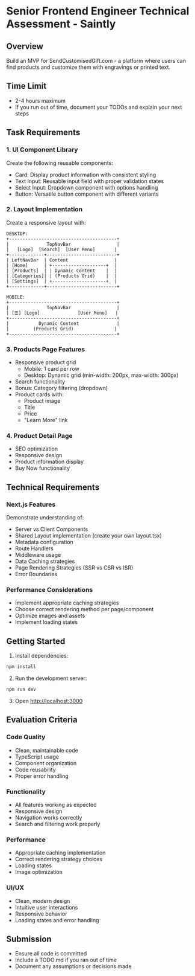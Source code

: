 # Senior Frontend Engineer Technical Assessment - Saintly

## Overview
Build an MVP for SendCustomisedGift.com - a platform where users can find products and customize them with engravings or printed text.

## Time Limit
- 2-4 hours maximum
- If you run out of time, document your TODOs and explain your next steps

## Task Requirements

### 1. UI Component Library
Create the following reusable components:
- Card: Display product information with consistent styling
- Text Input: Reusable input field with proper validation states
- Select Input: Dropdown component with options handling
- Button: Versatile button component with different variants

### 2. Layout Implementation
Create a responsive layout with:
```
DESKTOP:
+----------------------------------------+
|              TopNavBar                 |
|   [Logo]  [Search]  [User Menu]       |
+-------------+--------------------------+
| LeftNavBar  | Content                 |
| [Home]      | +--------------------+  |
| [Products]  | | Dynamic Content    |  |
| [Categories]| | (Products Grid)    |  |
| [Settings]  | +--------------------+  |
+-------------+--------------------------+

MOBILE:
+----------------------------------------+
|              TopNavBar                 |
| [☰] [Logo]              [User Menu]   |
+----------------------------------------+
|           Dynamic Content              |
|         (Products Grid)               |
+----------------------------------------+
```

### 3. Products Page Features
- Responsive product grid
  - Mobile: 1 card per row
  - Desktop: Dynamic grid (min-width: 200px, max-width: 300px)
- Search functionality
- Bonus: Category filtering (dropdown)
- Product cards with:
  - Product image
  - Title
  - Price
  - "Learn More" link

### 4. Product Detail Page
- SEO optimization
- Responsive design
- Product information display
- Buy Now functionality

## Technical Requirements

### Next.js Features
Demonstrate understanding of:
- Server vs Client Components
- Shared Layout implementation (create your own layout.tsx)
- Metadata configuration
- Route Handlers
- Middleware usage
- Data Caching strategies
- Page Rendering Strategies (SSR vs CSR vs ISR)
- Error Boundaries

### Performance Considerations
- Implement appropriate caching strategies
- Choose correct rendering method per page/component
- Optimize images and assets
- Implement loading states

## Getting Started

1. Install dependencies:
```bash
npm install
```

2. Run the development server:
```bash
npm run dev
```

3. Open [http://localhost:3000](http://localhost:3000)


## Evaluation Criteria

### Code Quality
- Clean, maintainable code
- TypeScript usage
- Component organization
- Code reusability
- Proper error handling

### Functionality
- All features working as expected
- Responsive design
- Navigation works correctly
- Search and filtering work properly

### Performance
- Appropriate caching implementation
- Correct rendering strategy choices
- Loading states
- Image optimization

### UI/UX
- Clean, modern design
- Intuitive user interactions
- Responsive behavior
- Loading states and error handling

## Submission
- Ensure all code is committed
- Include a TODO.md if you ran out of time
- Document any assumptions or decisions made

